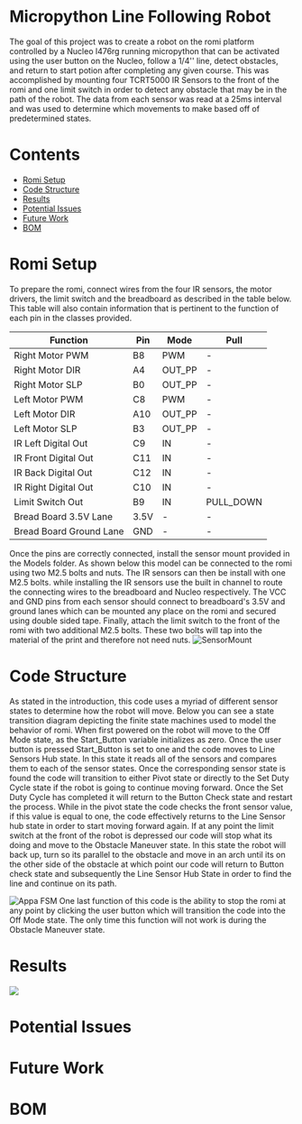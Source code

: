 # Micropython Line Following Robot 
The goal of this project was to create a robot on the romi platform controlled by a Nucleo l476rg running micropython that can be activated using the user button on the Nucleo, follow a 1/4'' line, detect obstacles, and return to start potion after completing any given course. This was accomplished by mounting four TCRT5000 IR Sensors to the front of the romi and one limit switch in order to detect any obstacle that may be in the path of the robot.  The data from each sensor was read at a 25ms interval and was used to determine which movements to make based off of predetermined states. 

# Contents
 - [Romi Setup](#romi-setup) 
 - [Code Structure](#code-structure)
 - [Results](#results) 
 - [Potential Issues](#potential-issues)
 - [Future Work](#future-work)
 - [BOM](#billofmaterials)

# Romi Setup
To prepare the romi, connect wires from the four IR sensors, the motor drivers, the limit switch and the breadboard as described in the table below. This table will also contain information that is pertinent to the function of each pin in the classes provided.

|Function|Pin |Mode|Pull|
|--|--|--|--
| Right Motor  PWM|B8|PWM|-|
| Right Motor  DIR|A4|OUT_PP|-|
| Right Motor  SLP|B0|OUT_PP|-| 
| Left Motor  PWM|C8|PWM|-|
| Left Motor  DIR|A10|OUT_PP|-| 
| Left Motor  SLP|B3|OUT_PP|-|  
| IR  Left Digital Out  |C9|IN|-|
| IR  Front Digital Out |C11|IN|-|
| IR  Back Digital Out |C12|IN|-
| IR  Right Digital Out |C10|IN|-|
| Limit Switch Out |B9|IN|PULL_DOWN|
| Bread Board 3.5V Lane | 3.5V |-|-|
| Bread Board Ground Lane |GND|-|-|

Once the pins are correctly connected, install the sensor mount provided in the Models folder. As shown below this model can be connected to the romi using two M2.5 bolts and nuts. The IR sensors can then be install with one M2.5 bolts. while installing the IR sensors use the built in channel to route the connecting wires to the breadboard and Nucleo respectively. The VCC and GND pins from each sensor should connect to breadboard's 3.5V and ground lanes which can be mounted any place on the romi and secured using double sided tape. Finally,  attach the limit switch to the front of the romi with two additional M2.5 bolts. These two bolts will tap into the material of the print and therefore not need nuts. 
![SensorMount](https://i.ibb.co/YbMf36C/Sensor-Mount.png)

# Code Structure
As stated in the introduction, this code uses a myriad of different sensor states to determine how the robot will move. Below you can see a state transition diagram depicting the finite state machines used to model the behavior of romi. When first powered on the robot will move to the Off Mode state, as the Start_Button variable initializes as zero. Once the user button is pressed Start_Button is set to one and the code moves to Line Sensors Hub state. In this state it reads all of the sensors and compares them to each of the sensor states.  Once the corresponding sensor state is found the code will transition to either Pivot state or directly to the Set Duty Cycle state if the robot is going to continue moving forward. Once the Set Duty Cycle has completed it will return to the Button Check state and restart the process. While in the pivot state the code checks the front sensor value, if this value is equal to one, the code effectively returns to the Line Sensor hub state in order to start moving forward again. If at any point the limit switch at the front of the robot is depressed our code will stop what its doing and move to the Obstacle Maneuver state. In this state the robot will back up, turn so its parallel to the obstacle and move in an arch until its on the other side of the obstacle at which point our code will return to Button check state and subsequently the Line Sensor Hub State in order to find the line and continue on its path. 

![Appa FSM](https://i.ibb.co/DC4KRqK/Appa-s-FSM-drawio-1.png)
One last function of this code is the ability to stop the romi at any point by clicking the user button which will transition the code into the Off Mode state. The only time this function will not work is during the Obstacle Maneuver state. 
# Results
[![](https://markdown-videos-api.jorgenkh.no/youtube/NFez8l3HVpM)](https://youtu.be/NFez8l3HVpM )


# Potential Issues

# Future Work

# BOM
